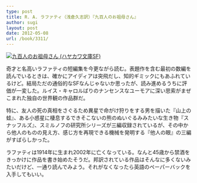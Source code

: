 ```yaml
---
type: post
title: R. A. ラファティ（浅倉久志訳）『九百人のお祖母さん』
author: sugi
layout: post
date: 2012-05-08
url: /book/3311/
---
```

<a href="http://www.amazon.co.jp/exec/obidos/ASIN/4150107572/chezsugi-22/ref=nosim/" onclick="_gaq.push(['_trackEvent', 'outbound-article', 'http://www.amazon.co.jp/exec/obidos/ASIN/4150107572/chezsugi-22/ref=nosim/', '']);" name="amazletlink" target="_blank"><img src="http://i1.wp.com/ecx.images-amazon.com/images/I/61W156ribaL._SL160_.jpg?w=660" alt="九百人のお祖母さん (ハヤカワ文庫SF)" class="alignleft"  data-recalc-dims="1" /></a>

奇才と名高いラファティの短編集を今更ながら読む。表題作を含む最初の数編を読んでいるときは、確かにアイディアは突飛だし、知的ギミックにもあふれているけど。結局ただの通俗的なSFなんじゃないか思ったが、読み進めるうちに評価が一変した。ルイス・キャロルばりのナンセンスなユーモアに深い思索がまぜこまれた独自の世界観の作品群だ。

特に、友人の死の真相をさぐるため異星で命がけ狩りをする男を描いた『山上の蛙』、ある小惑星に棲息するできそこないの熊のぬいぐるみみたいな生き物『スナッフルズ』、スミルノフの研究所シリーズが三編収録されているが、その中から他人のものの見え方、感じ方を再現できる機械を発明する『他人の眼』の三編がすばらしかった。

ラファティは1914年に生まれ2002年に亡くなっている。なんと45歳から禁酒をきっかけに作品を書き始めたそうだ。邦訳されている作品はそんなに多くないみたいだけど、一通り読んでみよう。それがなくなったら英語のペーパーバックを入手してもいい。
